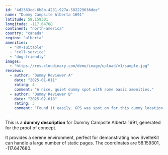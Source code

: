 ```yaml
---
id: "4d2363cd-6b8b-4231-927a-582229636dee"
name: "Dummy Campsite Alberta 1691"
latitude: 58.159301
longitude: -117.64768
continent: "north-america"
country: "canada"
region: "alberta"
amenities:
  - "RV-suitable"
  - "cell-service"
  - "dog-friendly"
images:
  - "https://res.cloudinary.com/demo/image/upload/v1/sample.jpg"
reviews:
  - author: "Dummy Reviewer A"
    date: "2025-01-011"
    rating: 4
    comment: "A nice, quiet dummy spot with some basic amenities."
  - author: "Dummy Reviewer B"
    date: "2025-02-018"
    rating: 3
    comment: "Found it easily. GPS was spot on for this dummy location."
---
```


This is a **dummy description** for Dummy Campsite Alberta 1691, generated for the proof of concept.

It provides a serene environment, perfect for demonstrating how SvelteKit can handle a large number of static pages. The coordinates are 58.159301, -117.647680.
